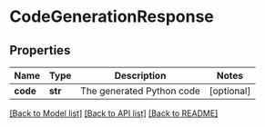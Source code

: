 # CodeGenerationResponse

## Properties
Name | Type | Description | Notes
------------ | ------------- | ------------- | -------------
**code** | **str** | The generated Python code | [optional] 

[[Back to Model list]](../README.md#documentation-for-models) [[Back to API list]](../README.md#documentation-for-api-endpoints) [[Back to README]](../README.md)

